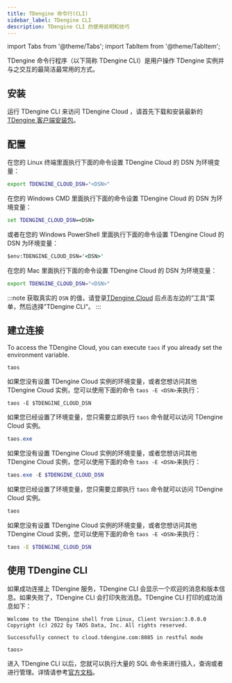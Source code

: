 ```yaml
---
title: TDengine 命令行(CLI)
sidebar_label: TDengine CLI
description: TDengine CLI 的使用说明和技巧
---
```


<!-- exclude -->
import Tabs from '@theme/Tabs';
import TabItem from '@theme/TabItem';

<!-- exclude-end -->

TDengine 命令行程序（以下简称 TDengine CLI）是用户操作 TDengine 实例并与之交互的最简洁最常用的方式。

## 安装

运行 TDengine CLI 来访问 TDengine Cloud ，请首先下载和安装最新的 [TDengine 客户端安装包](https://docs.taosdata.com/releases/tdengine/)。

## 配置

<Tabs defaultValue="linux" groupId="sys">
<TabItem value="linux" label="在Linux上面配置">

在您的 Linux 终端里面执行下面的命令设置 TDengine Cloud 的 DSN 为环境变量：

```bash
export TDENGINE_CLOUD_DSN="<DSN>"
```

</TabItem>
<TabItem value="windows" label="Config on Windows (beta)" groupId="sys">

在您的 Windows CMD 里面执行下面的命令设置 TDengine Cloud 的 DSN 为环境变量：

```cmd
set TDENGINE_CLOUD_DSN=<DSN>
```

或者在您的 Windows PowerShell 里面执行下面的命令设置 TDengine Cloud 的 DSN 为环境变量：

```cmd
$env:TDENGINE_CLOUD_DSN='<DSN>'
```

</TabItem>
<TabItem value="mac" label="Config on Mac (beta)" groupId="sys">

在您的 Mac 里面执行下面的命令设置 TDengine Cloud 的 DSN 为环境变量：

```bash
export TDENGINE_CLOUD_DSN="<DSN>"
```

</TabItem>
</Tabs>

<!-- exclude -->
:::note
获取真实的 `DSN` 的值，请登录[TDengine Cloud](https://cloud.taosdata.com) 后点击左边的”工具“菜单，然后选择”TDengine CLI“。
:::
<!-- exclude-end -->

## 建立连接

<Tabs defaultValue="linux" groupId="sys">
<TabItem value="linux" label="在 Linux 上面建立连接">

To access the TDengine Cloud, you can execute `taos` if you already set the environment variable.

```
taos
```

如果您没有设置 TDengine Cloud 实例的环境变量，或者您想访问其他 TDengine Cloud 实例，您可以使用下面的命令 `taos -E <DSN>`来执行：

```
taos -E $TDENGINE_CLOUD_DSN
```

</TabItem>
<TabItem value="windows" label="在 Windows 上面建立连接 (测试版本)">

如果您已经设置了环境变量，您只需要立即执行 `taos` 命令就可以访问 TDengine Cloud 实例。

```powershell
taos.exe
```

如果您没有设置 TDengine Cloud 实例的环境变量，或者您想访问其他 TDengine Cloud 实例，您可以使用下面的命令 `taos -E <DSN>`来执行：

```powershell
taos.exe -E $TDENGINE_CLOUD_DSN
```

</TabItem>
<TabItem value="mac" label="在 Mac 上面建立连接 (测试版本)">

如果您已经设置了环境变量，您只需要立即执行 `taos` 命令就可以访问 TDengine Cloud 实例。

```bash
taos
```

如果您没有设置 TDengine Cloud 实例的环境变量，或者您想访问其他 TDengine Cloud 实例，您可以使用下面的命令 `taos -E <DSN>`来执行：

```bash
taos -E $TDENGINE_CLOUD_DSN
```

</TabItem>
</Tabs>

## 使用 TDengine CLI

如果成功连接上 TDengine 服务，TDengine CLI 会显示一个欢迎的消息和版本信息。如果失败了，TDengine CLI 会打印失败消息。TDengine CLI 打印的成功消息如下：

```text
Welcome to the TDengine shell from Linux, Client Version:3.0.0.0
Copyright (c) 2022 by TAOS Data, Inc. All rights reserved.

Successfully connect to cloud.tdengine.com:8085 in restful mode

taos>
```

进入 TDengine CLI 以后，您就可以执行大量的 SQL 命令来进行插入，查询或者进行管理。详情请参考[官方文档](https://docs.taosdata.com/reference/taos-shell#execute-sql-script-file)。
